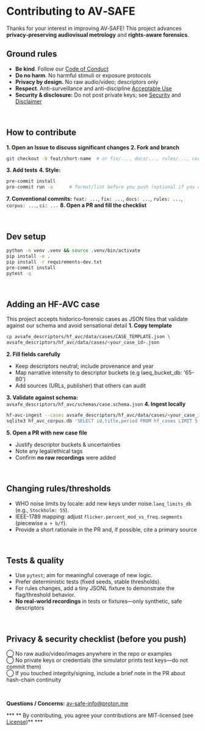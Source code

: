 # Contributing to AV‑SAFE

Thanks for your interest in improving AV‑SAFE! This project advances **privacy‑preserving audiovisual metrology** and **rights‑aware forensics**.

## Ground rules
- **Be kind**. Follow our [Code of Conduct](CODE_OF_CONDUCT.md)
- **Do no harm**. No harmful stimuli or exposure protocols
- **Privacy by design.** No raw audio/video; descriptors only
- **Respect**. Anti-surveillance and anti-discipline [Acceptable Use](ACCEPTABLE_USE.md)
- **Security & disclosure:** Do not post private keys; see [Security](SECURITY.md) and [Disclaimer](DISCLAIMER.md)

<br>

## How to contribute
**1. Open an Issue to discuss significant changes**
**2. Fork and branch**
   ```bash
   git checkout -b feat/short-name  # or fix/..., docs/..., rules/..., corpus/...
   ```
**3. Add tests**
**4. Style:**
   ```bash
   pre-commit install
   pre-commit run -a      # format/lint before you push (optional if you dislike auto-lint)
   ```
**7. Conventional commits:** `feat: ...`, `fix: ...`, `docs: ...`, `rules: ...`, `corpus: ...`, `ci: ...`
**8. Open a PR and fill the checklist**
   
<br>

## Dev setup
```bash
python -m venv .venv && source .venv/bin/activate
pip install -e .
pip install -r requirements-dev.txt
pre-commit install
pytest -q
```
<br>

## Adding an HF-AVC case
This project accepts historico-forensic cases as JSON files that validate against our schema and avoid sensational detail
**1. Copy template**
   ```bash
   cp avsafe_descriptors/hf_avc/data/cases/CASE_TEMPLATE.json \
   avsafe_descriptors/hf_avc/data/cases/<your_case_id>.json
   ```
**2. Fill fields carefully**
- Keep descriptors neutral; include provenance and year
- Map narrative intensity to descriptor buckets (e.g laeq_bucket_db: '65-80')
- Add sources (URLs, publisher) that others can audit

**3. Validate against schema:** ` avsafe_descriptors/hf_avc/schemas/case.schema.json `
**4. Ingest locally**
   ```bash
   hf-avc-ingest --cases avsafe_descriptors/hf_avc/data/cases/<your_case_id>.json
   sqlite3 hf_avc_corpus.db 'SELECT id,title,period FROM hf_cases LIMIT 5;'
   ```
**5. Open a PR with new case file**
- Justify descriptor buckets & uncertainties
- Note any legal/ethical tags
- Confirm **no raw recordings** were added

<br>

## Changing rules/thresholds
- WHO noise limits by locale: add new keys under noise.` laeq_limits_db ` (e.g., `Stockholm: 55`).
- IEEE-1789 mapping: adjust ` flicker.percent_mod_vs_freq.segments ` (piecewise ` a + b/f `).
- Provide a short rationale in the PR and, if possible, cite a primary source

<br>

## Tests & quality
- Use ` pytest `; aim for meaningful coverage of new logic.
- Prefer deterministic tests (fixed seeds, stable thresholds).
- For rules changes, add a tiny JSONL fixture to demonstrate the flag/threshold behavior.
- **No real-world recordings** in tests or fixtures—only synthetic, safe descriptors

<br>

## Privacy & security checklist (before you push)
  ⃝ No raw audio/video/images anywhere in the repo or examples \
  ⃝  No private keys or credentials (the simulator prints test keys—do not commit them) \
  ⃝  If you touched integrity/signing, include a brief note in the PR about hash-chain continuity

<br>


**Questions / Concerns:** [av-safe-info@proton.me](av-safe-info@proton.me)

*** ** By contributing, you agree your contributions are MIT-licensed (see [License](LICENSE.md))** ***
